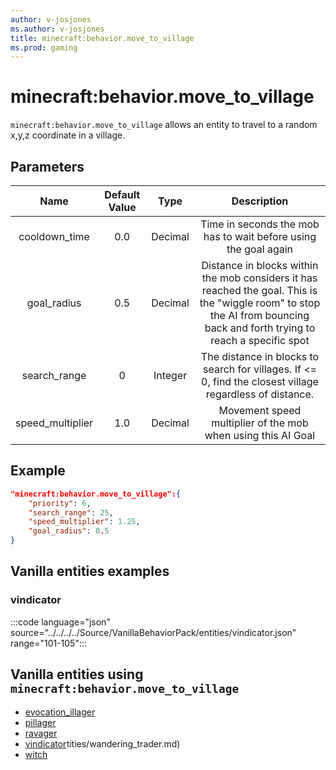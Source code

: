 ```yaml
---
author: v-josjones
ms.author: v-josjones
title: minecraft:behavior.move_to_village
ms.prod: gaming
---
```


# minecraft:behavior.move_to_village

`minecraft:behavior.move_to_village` allows an entity to travel to a random x,y,z coordinate in a village.

## Parameters

|Name |Default Value  |Type  |Description  |
|:---------:|:---------:|:---------:|:---------:|
|cooldown_time| 0.0| Decimal|  Time in seconds the mob has to wait before using the goal again |
|goal_radius| 0.5|  Decimal| Distance in blocks within the mob considers it has reached the goal. This is the "wiggle room" to stop the AI from bouncing back and forth trying to reach a specific spot |
|search_range| 0| Integer| The distance in blocks to search for villages. If <= 0, find the closest village regardless of distance. |
|speed_multiplier| 1.0| Decimal| Movement speed multiplier of the mob when using this AI Goal |

## Example

```json
"minecraft:behavior.move_to_village":{
    "priority": 6,
    "search_range": 25,
    "speed_multiplier": 1.25,
    "goal_radius": 0.5
}
```

## Vanilla entities examples

### vindicator

:::code language="json" source="../../../../Source/VanillaBehaviorPack/entities/vindicator.json" range="101-105":::

## Vanilla entities using `minecraft:behavior.move_to_village`

- [evocation_illager](../../../../Source/VanillaBehaviorPack_Snippets/entities/evocation_illager.md)
- [pillager](../../../../Source/VanillaBehaviorPack_Snippets/entities/pillager.md)
- [ravager](../../../../Source/VanillaBehaviorPack_Snippets/entities/ravager.md)
- [vindicator](../../../../Source/VanillaBehaviorPack_Snippets/entities/vindicator.md)tities/wandering_trader.md)
- [witch](../../../../Source/VanillaBehaviorPack_Snippets/entities/witch.md)
